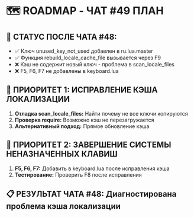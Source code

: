 # 🗺️ ROADMAP - ЧАТ #49 ПЛАН

## 📍 СТАТУС ПОСЛЕ ЧАТА #48:
- ✅ Ключ unused_key_not_used добавлен в ru.lua.master
- ✅ Функция rebuild_locale_cache_file вызывается через F9
- ❌ Кэш не содержит новый ключ - проблема в scan_locale_files
- ❌ F5, F6, F7 не добавлены в keyboard.lua

## 🎯 ПРИОРИТЕТ 1: ИСПРАВЛЕНИЕ КЭША ЛОКАЛИЗАЦИИ
1. **Отладка scan_locale_files:** Найти почему не все ключи копируются
2. **Проверка require:** Возможно кэш не перезагружается
3. **Альтернативный подход:** Прямое обновление кэша

## 🎯 ПРИОРИТЕТ 2: ЗАВЕРШЕНИЕ СИСТЕМЫ НЕНАЗНАЧЕННЫХ КЛАВИШ
1. **F5, F6, F7:** Добавить в keyboard.lua после исправления кэша
2. **Тестирование:** Проверить F8 после исправления

## 📋 РЕЗУЛЬТАТ ЧАТА #48: Диагностирована проблема кэша локализации
